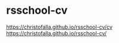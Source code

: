 # rsschool-cv
https://christofalla.github.io/rsschool-cv/cv
https://christofalla.github.io/rsschool-cv/

